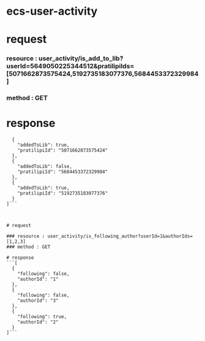 # ecs-user-activity

# request
### resource : user_activity/is_add_to_lib?userId=5649050225344512&pratilipiIds=[5071662873575424,5192735183077376,5684453372329984]
### method : GET

# response
```[
  {
    "addedToLib": true,
    "pratilipiId": "5071662873575424"
  },
  {
    "addedToLib": false,
    "pratilipiId": "5684453372329984"
  },
  {
    "addedToLib": true,
    "pratilipiId": "5192735183077376"
  }
]```



# request

### resource : user_activity/is_following_author?userId=1&authorIds=[1,2,3]
### method : GET

# response
```[
  {
    "following": false,
    "authorId": "1"
  },
  {
    "following": false,
    "authorId": "3"
  },
  {
    "following": true,
    "authorId": "2"
  }
]```
